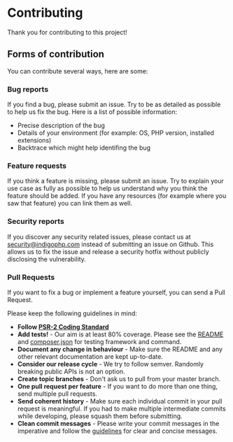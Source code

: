 # Contributing

Thank you for contributing to this project!


## Forms of contribution

You can contribute several ways, here are some:


### Bug reports

If you find a bug, please submit an issue. Try to be as detailed as possible to help us fix the bug. Here is a list of possible information:

 - Precise description of the bug
 - Details of your environment (for example: OS, PHP version, installed extensions)
 - Backtrace which might help identifing the bug


### Feature requests

If you think a feature is missing, please submit an issue. Try to explain your use case as fully as possible to help us understand why you think the feature should be added. If you have any resources (for example where you saw that feature) you can link them as well.


### Security reports

If you discover any security related issues, please contact us at [security@indigophp.com](mailto:security@supervisorphp.com) instead of submitting an issue on Github. This allows us to fix the issue and release a security hotfix without publicly disclosing the vulnerability.


### Pull Requests

If you want to fix a bug or implement a feature yourself, you can send a Pull Request.

Please keep the following guidelines in mind:

- **Follow [PSR-2 Coding Standard](https://github.com/php-fig/fig-standards/blob/master/accepted/PSR-2-coding-style-guide.md)**
- **Add tests!** - Our aim is at least 80% coverage. Please see the [README](README.md) and [composer.json](composer.json) for testing framework and command.
- **Document any change in behaviour** - Make sure the README and any other relevant documentation are kept up-to-date.
- **Consider our release cycle** - We try to follow semver. Randomly breaking public APIs is not an option.
- **Create topic branches** - Don't ask us to pull from your master branch.
- **One pull request per feature** - If you want to do more than one thing, send multiple pull requests.
- **Send coherent history** - Make sure each individual commit in your pull request is meaningful. If you had to make multiple intermediate commits while developing, please squash them before submitting.
- **Clean commit messages** - Please write your commit messages in the imperative and follow the [guidelines](http://tbaggery.com/2008/04/19/a-note-about-git-commit-messages.html) for clear and concise messages.
